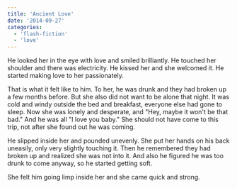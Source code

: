 ```yaml
---
title: 'Ancient Love'
date: '2014-09-27'
categories:
  - 'flash-fiction'
  - 'love'
---
```


He looked her in the eye with love and smiled brilliantly. He touched her
shoulder and there was electricity. He kissed her and she welcomed it. He
started making love to her passionately.

That is what it felt like to him. To her, he was drunk and they had broken up a
few months before. But she also did not want to be alone that night. It was cold
and windy outside the bed and breakfast, everyone else had gone to sleep. Now
she was lonely and desperate, and "Hey, maybe it won't be that bad." And he was
all "I love you baby." She should not have come to this trip, not after she
found out he was coming.

He slipped inside her and pounded unevenly. She put her hands on his back
uneasily, only very slightly touching it. Then he remembered they had broken up
and realized she was not into it. And also he figured he was too drunk to come
anyway, so he started getting soft.

She felt him going limp inside her and she came quick and strong.
